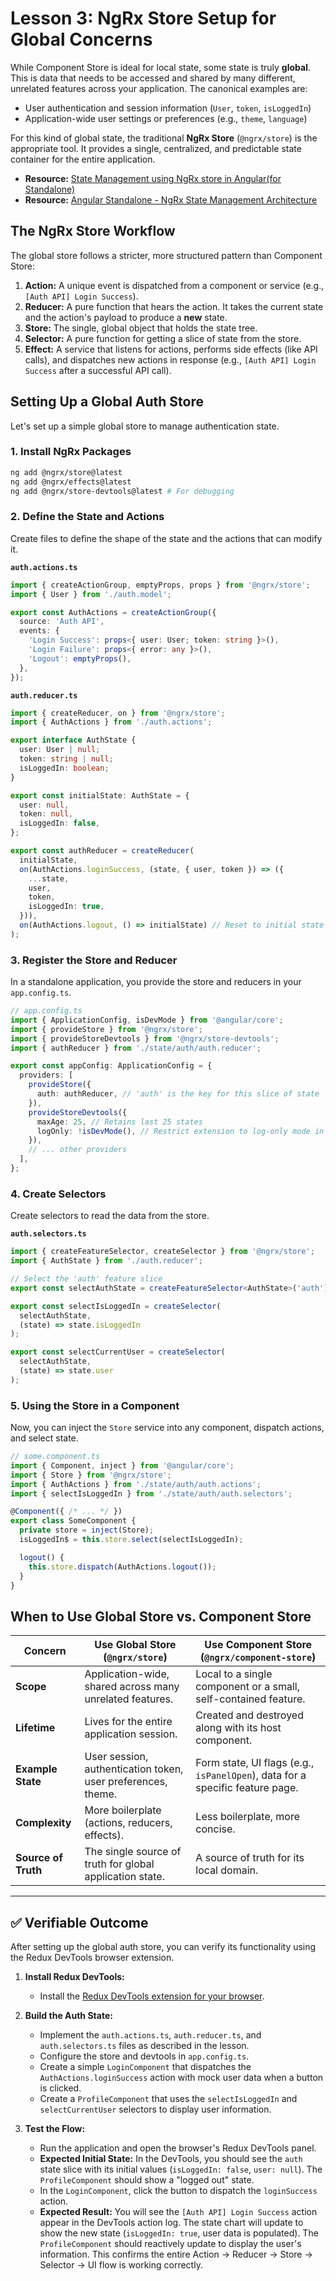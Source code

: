 # Lesson 3: NgRx Store Setup for Global Concerns

While Component Store is ideal for local state, some state is truly **global**. This is data that needs to be accessed and shared by many different, unrelated features across your application. The canonical examples are:

-   User authentication and session information (`User`, `token`, `isLoggedIn`)
-   Application-wide user settings or preferences (e.g., `theme`, `language`)

For this kind of global state, the traditional **NgRx Store** (`@ngrx/store`) is the appropriate tool. It provides a single, centralized, and predictable state container for the entire application.

- **Resource:** [State Management using NgRx store in Angular(for Standalone)](https://medium.com/angular-with-abhinav/state-management-using-ngrx-store-in-angular-for-standalone-1f5be1484f0e)
- **Resource:** [Angular Standalone - NgRx State Management Architecture](https://www.pkief.com/blog/angular-standalone-ngrx-state-management-architecture/)

## The NgRx Store Workflow

The global store follows a stricter, more structured pattern than Component Store:

1.  **Action:** A unique event is dispatched from a component or service (e.g., `[Auth API] Login Success`).
2.  **Reducer:** A pure function that hears the action. It takes the current state and the action's payload to produce a **new** state.
3.  **Store:** The single, global object that holds the state tree.
4.  **Selector:** A pure function for getting a slice of state from the store.
5.  **Effect:** A service that listens for actions, performs side effects (like API calls), and dispatches new actions in response (e.g., `[Auth API] Login Success` after a successful API call).

## Setting Up a Global Auth Store

Let's set up a simple global store to manage authentication state.

### 1. Install NgRx Packages

```bash
ng add @ngrx/store@latest
ng add @ngrx/effects@latest
ng add @ngrx/store-devtools@latest # For debugging
```

### 2. Define the State and Actions

Create files to define the shape of the state and the actions that can modify it.

**`auth.actions.ts`**
```typescript
import { createActionGroup, emptyProps, props } from '@ngrx/store';
import { User } from './auth.model';

export const AuthActions = createActionGroup({
  source: 'Auth API',
  events: {
    'Login Success': props<{ user: User; token: string }>(),
    'Login Failure': props<{ error: any }>(),
    'Logout': emptyProps(),
  },
});
```

**`auth.reducer.ts`**
```typescript
import { createReducer, on } from '@ngrx/store';
import { AuthActions } from './auth.actions';

export interface AuthState {
  user: User | null;
  token: string | null;
  isLoggedIn: boolean;
}

export const initialState: AuthState = {
  user: null,
  token: null,
  isLoggedIn: false,
};

export const authReducer = createReducer(
  initialState,
  on(AuthActions.loginSuccess, (state, { user, token }) => ({
    ...state,
    user,
    token,
    isLoggedIn: true,
  })),
  on(AuthActions.logout, () => initialState) // Reset to initial state on logout
);
```

### 3. Register the Store and Reducer

In a standalone application, you provide the store and reducers in your `app.config.ts`.

```typescript
// app.config.ts
import { ApplicationConfig, isDevMode } from '@angular/core';
import { provideStore } from '@ngrx/store';
import { provideStoreDevtools } from '@ngrx/store-devtools';
import { authReducer } from './state/auth/auth.reducer';

export const appConfig: ApplicationConfig = {
  providers: [
    provideStore({
      auth: authReducer, // 'auth' is the key for this slice of state
    }),
    provideStoreDevtools({
      maxAge: 25, // Retains last 25 states
      logOnly: !isDevMode(), // Restrict extension to log-only mode in production
    }),
    // ... other providers
  ],
};
```

### 4. Create Selectors

Create selectors to read the data from the store.

**`auth.selectors.ts`**
```typescript
import { createFeatureSelector, createSelector } from '@ngrx/store';
import { AuthState } from './auth.reducer';

// Select the 'auth' feature slice
export const selectAuthState = createFeatureSelector<AuthState>('auth');

export const selectIsLoggedIn = createSelector(
  selectAuthState,
  (state) => state.isLoggedIn
);

export const selectCurrentUser = createSelector(
  selectAuthState,
  (state) => state.user
);
```

### 5. Using the Store in a Component

Now, you can inject the `Store` service into any component, dispatch actions, and select state.

```typescript
// some.component.ts
import { Component, inject } from '@angular/core';
import { Store } from '@ngrx/store';
import { AuthActions } from './state/auth/auth.actions';
import { selectIsLoggedIn } from './state/auth/auth.selectors';

@Component({ /* ... */ })
export class SomeComponent {
  private store = inject(Store);
  isLoggedIn$ = this.store.select(selectIsLoggedIn);

  logout() {
    this.store.dispatch(AuthActions.logout());
  }
}
```

## When to Use Global Store vs. Component Store

| Concern              | Use Global Store (`@ngrx/store`)                                | Use Component Store (`@ngrx/component-store`)                               |
| -------------------- | --------------------------------------------------------------- | --------------------------------------------------------------------------- |
| **Scope**            | Application-wide, shared across many unrelated features.        | Local to a single component or a small, self-contained feature.             |
| **Lifetime**         | Lives for the entire application session.                       | Created and destroyed along with its host component.                        |
| **Example State**    | User session, authentication token, user preferences, theme.    | Form state, UI flags (e.g., `isPanelOpen`), data for a specific feature page. |
| **Complexity**       | More boilerplate (actions, reducers, effects).                  | Less boilerplate, more concise.                                             |
| **Source of Truth**  | The single source of truth for global application state.        | A source of truth for its local domain.                                     |

---

## ✅ Verifiable Outcome

After setting up the global auth store, you can verify its functionality using the Redux DevTools browser extension.

1.  **Install Redux DevTools:**
    -   Install the [Redux DevTools extension for your browser](https://github.com/reduxjs/redux-devtools).

2.  **Build the Auth State:**
    -   Implement the `auth.actions.ts`, `auth.reducer.ts`, and `auth.selectors.ts` files as described in the lesson.
    -   Configure the store and devtools in `app.config.ts`.
    -   Create a simple `LoginComponent` that dispatches the `AuthActions.loginSuccess` action with mock user data when a button is clicked.
    -   Create a `ProfileComponent` that uses the `selectIsLoggedIn` and `selectCurrentUser` selectors to display user information.

3.  **Test the Flow:**
    -   Run the application and open the browser's Redux DevTools panel.
    -   **Expected Initial State:** In the DevTools, you should see the `auth` state slice with its initial values (`isLoggedIn: false`, `user: null`). The `ProfileComponent` should show a "logged out" state.
    -   In the `LoginComponent`, click the button to dispatch the `loginSuccess` action.
    -   **Expected Result:** You will see the `[Auth API] Login Success` action appear in the DevTools action log. The state chart will update to show the new state (`isLoggedIn: true`, user data is populated). The `ProfileComponent` should reactively update to display the user's information. This confirms the entire Action -> Reducer -> Store -> Selector -> UI flow is working correctly.